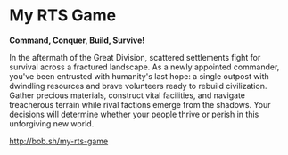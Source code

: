 # My RTS Game

**Command, Conquer, Build, Survive!**

In the aftermath of the Great Division, scattered settlements fight for survival across a fractured landscape. As a newly appointed commander, you've been entrusted with humanity's last hope: a single outpost with dwindling resources and brave volunteers ready to rebuild civilization. Gather precious materials, construct vital facilities, and navigate treacherous terrain while rival factions emerge from the shadows. Your decisions will determine whether your people thrive or perish in this unforgiving new world.

<http://bob.sh/my-rts-game>
